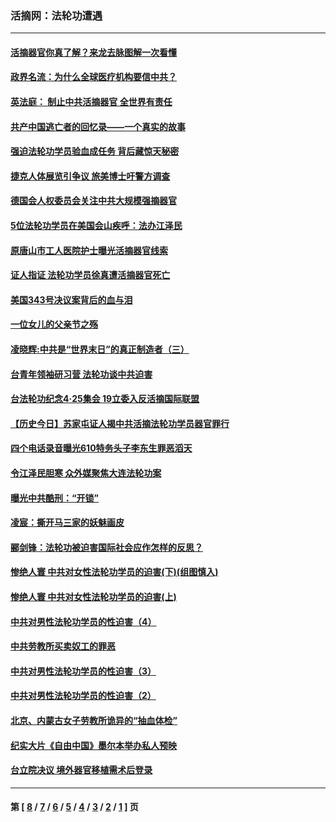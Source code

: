 ### 活摘网：法轮功遭遇
---
#### [活摘器官你真了解？来龙去脉图解一次看懂](../../pages/nf5881/n13013820.md?08250430) 
#### [政界名流：为什么全球医疗机构要信中共？](../../pages/nf5881/n11945479.md?08250430) 
#### [英法庭： 制止中共活摘器官 全世界有责任](../../pages/nf5881/n11330691.md?08250430) 
#### [共产中国逃亡者的回忆录——一个真实的故事](../../pages/nf5881/n10918649.md?08250430) 
#### [强迫法轮功学员验血成任务 背后藏惊天秘密](../../pages/nf5881/n4252384.md?08250430) 
#### [捷克人体展览引争议 旅美博士吁警方调查](../../pages/nf5881/n9429187.md?08250430) 
#### [德国会人权委员会关注中共大规模强摘器官](../../pages/nf5881/n8418950.md?08250430) 
#### [5位法轮功学员在美国会山疾呼：法办江泽民](../../pages/nf5881/n8101519.md?08250430) 
#### [原唐山市工人医院护士曝光活摘器官线索](../../pages/nf5881/n8076384.md?08250430) 
#### [证人指证 法轮功学员徐真遭活摘器官死亡](../../pages/nf5881/n8042467.md?08250430) 
#### [美国343号决议案背后的血与泪](../../pages/nf5881/n8020684.md?08250430) 
#### [一位女儿的父亲节之殇](../../pages/nf5881/n8014122.md?08250430) 
#### [凌晓辉:中共是“世界末日”的真正制造者（三）](../../pages/nf5881/n4210333.md?08250430) 
#### [台青年领袖研习营 法轮功谈中共迫害](../../pages/nf5881/n4141857.md?08250430) 
#### [台法轮功纪念4‧25集会 19立委入反活摘国际联盟](../../pages/nf5881/n4141821.md?08250430) 
#### [【历史今日】苏家屯证人揭中共活摘法轮功学员器官罪行](../../pages/nf5881/n4135912.md?08250430) 
#### [四个电话录音曝光610特务头子李东生罪恶滔天](../../pages/nf5881/n4040060.md?08250430) 
#### [令江泽民胆寒 众外媒聚焦大连法轮功案](../../pages/nf5881/n3932671.md?08250430) 
#### [曝光中共酷刑：“开锁”](../../pages/nf5881/n3889373.md?08250430) 
#### [凌宸：撕开马三家的妖魅画皮](../../pages/nf5881/n3849369.md?08250430) 
#### [郦剑锋：法轮功被迫害国际社会应作怎样的反思？](../../pages/nf5881/n3824560.md?08250430) 
#### [惨绝人寰 中共对女性法轮功学员的迫害(下)(组图慎入)](../../pages/nf5881/n3816285.md?08250430) 
#### [惨绝人寰 中共对女性法轮功学员的迫害(上)](../../pages/nf5881/n3815374.md?08250430) 
#### [中共对男性法轮功学员的性迫害（4）](../../pages/nf5881/n3769144.md?08250430) 
#### [中共劳教所买卖奴工的罪恶](../../pages/nf5881/n3769378.md?08250430) 
#### [中共对男性法轮功学员的性迫害（3）](../../pages/nf5881/n3768231.md?08250430) 
#### [中共对男性法轮功学员的性迫害（2）](../../pages/nf5881/n3767211.md?08250430) 
#### [北京、内蒙古女子劳教所诡异的“抽血体检”](../../pages/nf5881/n3753158.md?08250430) 
#### [纪实大片《自由中国》墨尔本举办私人预映](../../pages/nf5881/n3743337.md?08250430) 
#### [台立院决议 境外器官移植需术后登录](../../pages/nf5881/n3741520.md?08250430) 

---
#### 第 [ [8](./8.md?08250430) / [7](./7.md?08250430) / [6](./6.md?08250430) / [5](./5.md?08250430) / [4](./4.md?08250430) / [3](./3.md?08250430) / [2](./2.md?08250430) / [1](./1.md?08250430) ] 页
